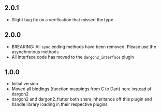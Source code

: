 ## 2.0.1
- Slight bug fix on a verification that missed the type 

## 2.0.0
- BREAKING: All `sync` ending methods have been removed. Please use the asynchronous methods
- All interface code has moved to the `dargon2_interface` plugin

## 1.0.0

- Initial version.
- Moved all bindings (function mappings from C to Dart) here instead of dargon2
- dargon2 and dargon2_flutter both share inheritance off this plugin and handle library loading in their respective plugins
